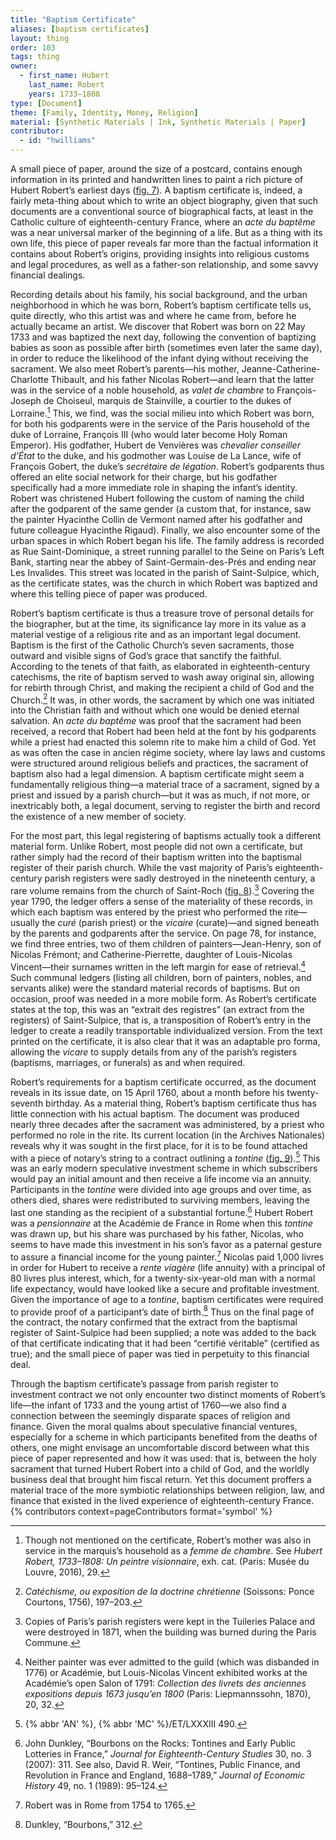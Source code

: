 ```yaml
---
title: "Baptism Certificate"
aliases: [baptism certificates]
layout: thing
order: 103
tags: thing
owner:
  - first_name: Hubert
    last_name: Robert
    years: 1733–1808
type: [Document]
theme: [Family, Identity, Money, Religion]
material: [Synthetic Materials | Ink, Synthetic Materials | Paper]
contributor:
  - id: "hwilliams"
---
```


A small piece of paper, around the size of a postcard, contains enough information in its printed and handwritten lines to paint a rich picture of Hubert Robert’s earliest days ([fig. 7](#fig.-7)). A baptism certificate is, indeed, a fairly meta-thing about which to write an object biography, given that such documents are a conventional source of biographical facts, at least in the Catholic culture of eighteenth-century France, where an *acte du baptême* was a near universal marker of the beginning of a life. But as a thing with its own life, this piece of paper reveals far more than the factual information it contains about Robert’s origins, providing insights into religious customs and legal procedures, as well as a father-son relationship, and some savvy financial dealings.

Recording details about his family, his social background, and the urban neighborhood in which he was born, Robert’s baptism certificate tells us, quite directly, who this artist was and where he came from, before he actually became an artist. We discover that Robert was born on 22 May 1733 and was baptized the next day, following the convention of baptizing babies as soon as possible after birth (sometimes even later the same day), in order to reduce the likelihood of the infant dying without receiving the sacrament. We also meet Robert’s parents—his mother, Jeanne-Catherine-Charlotte Thibault, and his father Nicolas Robert—and learn that the latter was in the service of a noble household, as *valet de chambre* to François-Joseph de Choiseul, marquis de Stainville, a courtier to the dukes of Lorraine.[^1] This, we find, was the social milieu into which Robert was born, for both his godparents were in the service of the Paris household of the duke of Lorraine, François III (who would later become Holy Roman Emperor). His godfather, Hubert de Venvières was *chevalier conseiller d’État* to the duke, and his godmother was Louise de La Lance, wife of François Gobert, the duke’s *secrétaire de légation*. Robert’s godparents thus offered an elite social network for their charge, but his godfather specifically had a more immediate role in shaping the infant’s identity. Robert was christened Hubert following the custom of naming the child after the godparent of the same gender (a custom that, for instance, saw the painter Hyacinthe Collin de Vermont named after his godfather and future colleague Hyacinthe Rigaud). Finally, we also encounter some of the urban spaces in which Robert began his life. The family address is recorded as Rue Saint-Dominique, a street running parallel to the Seine on Paris’s Left Bank, starting near the abbey of Saint-Germain-des-Prés and ending near Les Invalides. This street was located in the parish of Saint-Sulpice, which, as the certificate states, was the church in which Robert was baptized and where this telling piece of paper was produced.

Robert’s baptism certificate is thus a treasure trove of personal details for the biographer, but at the time, its significance lay more in its value as a material vestige of a religious rite and as an important legal document. Baptism is the first of the Catholic Church’s seven sacraments, those outward and visible signs of God’s grace that sanctify the faithful. According to the tenets of that faith, as elaborated in eighteenth-century catechisms, the rite of baptism served to wash away original sin, allowing for rebirth through Christ, and making the recipient a child of God and the Church.[^2] It was, in other words, the sacrament by which one was initiated into the Christian faith and without which one would be denied eternal salvation. An *acte du baptême* was proof that the sacrament had been received, a record that Robert had been held at the font by his godparents while a priest had enacted this solemn rite to make him a child of God. Yet as was often the case in ancien régime society, where lay laws and customs were structured around religious beliefs and practices, the sacrament of baptism also had a legal dimension. A baptism certificate might seem a fundamentally religious thing—a material trace of a sacrament, signed by a priest and issued by a parish church—but it was as much, if not more, or inextricably both, a legal document, serving to register the birth and record the existence of a new member of society.

For the most part, this legal registering of baptisms actually took a different material form. Unlike Robert, most people did not own a certificate, but rather simply had the record of their baptism written into the baptismal register of their parish church. While the vast majority of Paris’s eighteenth-century parish registers were sadly destroyed in the nineteenth century, a rare volume remains from the church of Saint-Roch ([fig. 8](#fig.-8)).[^3] Covering the year 1790, the ledger offers a sense of the materiality of these records, in which each baptism was entered by the priest who performed the rite—usually the *curé* (parish priest) or the *vicaire* (curate)—and signed beneath by the parents and godparents after the service. On page 78, for instance, we find three entries, two of them children of painters—Jean-Henry, son of Nicolas Frémont; and Catherine-Pierrette, daughter of Louis-Nicolas Vincent—their surnames written in the left margin for ease of retrieval.[^4] Such communal ledgers (listing all children, born of painters, nobles, and servants alike) were the standard material records of baptisms. But on occasion, proof was needed in a more mobile form. As Robert’s certificate states at the top, this was an “extrait des registres” (an extract from the registers) of Saint-Sulpice, that is, a transposition of Robert’s entry in the ledger to create a readily transportable individualized version. From the text printed on the certificate, it is also clear that it was an adaptable pro forma, allowing the *vicare* to supply details from any of the parish’s registers (baptisms, marriages, or funerals) as and when required.

Robert’s requirements for a baptism certificate occurred, as the document reveals in its issue date, on 15 April 1760, about a month before his twenty-seventh birthday. As a material thing, Robert’s baptism certificate thus has little connection with his actual baptism. The document was produced nearly three decades after the sacrament was administered, by a priest who performed no role in the rite. Its current location (in the Archives Nationales) reveals why it was sought in the first place, for it is to be found attached with a piece of notary’s string to a contract outlining a *tontine* ([fig. 9](#fig.-9)).[^5] This was an early modern speculative investment scheme in which subscribers would pay an initial amount and then receive a life income via an annuity. Participants in the *tontine* were divided into age groups and over time, as others died, shares were redistributed to surviving members, leaving the last one standing as the recipient of a substantial fortune.[^6] Hubert Robert was a *pensionnaire* at the Académie de France in Rome when this *tontine* was drawn up, but his share was purchased by his father, Nicolas, who seems to have made this investment in his son’s favor as a paternal gesture to assure a financial income for the young painter.[^7] Nicolas paid 1,000 livres in order for Hubert to receive a *rente viagère* (life annuity) with a principal of 80 livres plus interest, which, for a twenty-six-year-old man with a normal life expectancy, would have looked like a secure and profitable investment. Given the importance of age to a *tontine*, baptism certificates were required to provide proof of a participant’s date of birth.[^8] Thus on the final page of the contract, the notary confirmed that the extract from the baptismal register of Saint-Sulpice had been supplied; a note was added to the back of that certificate indicating that it had been “certifié véritable” (certified as true); and the small piece of paper was tied in perpetuity to this financial deal.

Through the baptism certificate’s passage from parish register to investment contract we not only encounter two distinct moments of Robert’s life—the infant of 1733 and the young artist of 1760—we also find a connection between the seemingly disparate spaces of religion and finance. Given the moral qualms about speculative financial ventures, especially for a scheme in which participants benefited from the deaths of others, one might envisage an uncomfortable discord between what this piece of paper represented and how it was used: that is, between the holy sacrament that turned Hubert Robert into a child of God, and the worldly business deal that brought him fiscal return. Yet this document proffers a material trace of the more symbiotic relationships between religion, law, and finance that existed in the lived experience of eighteenth-century France. {% contributors context=pageContributors format='symbol' %}

[^1]: Though not mentioned on the certificate, Robert’s mother was also in service in the marquis’s household as a *femme de chambre*. See *Hubert Robert, 1733–1808: Un peintre visionnaire*, exh. cat. (Paris: Musée du Louvre, 2016), 29.

[^2]: *Catéchisme, ou exposition de la doctrine chrétienne* (Soissons: Ponce Courtons, 1756), 197–203.

[^3]: Copies of Paris’s parish registers were kept in the Tuileries Palace and were destroyed in 1871, when the building was burned during the Paris Commune.

[^4]: Neither painter was ever admitted to the guild (which was disbanded in 1776) or Académie, but Louis-Nicolas Vincent exhibited works at the Académie’s open Salon of 1791: *Collection des livrets des anciennes expositions depuis 1673 jusqu’en 1800* (Paris: Liepmannssohn, 1870), 20, 32.

[^5]: {% abbr 'AN' %}, {% abbr 'MC' %}/ET/LXXXIII 490.

[^6]: John Dunkley, “Bourbons on the Rocks: Tontines and Early Public Lotteries in France,” *Journal for Eighteenth-Century Studies* 30, no. 3 (2007): 311. See also, David R. Weir, “Tontines, Public Finance, and Revolution in France and England, 1688–1789,” *Journal of Economic History* 49, no. 1 (1989): 95–124.

[^7]: Robert was in Rome from 1754 to 1765.

[^8]: Dunkley, “Bourbons,” 312.
